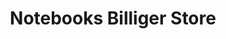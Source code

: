---
title: "Notebooks Billiger Store"
url: /duesseldorf/notebooks-billiger-store/
shop: Computer
---